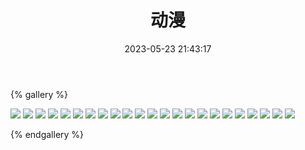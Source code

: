 ﻿---
title: 动漫
date: 2023-05-23 21:43:17
comments: false
---

{% gallery %}

![](/assets/cartoon/3.webp)
![](/assets/cartoon/4.webp)
![](https://cdn.staticaly.com/gh/1405720461/images@master/cartoon/1.webp)
![](https://cdn.staticaly.com/gh/1405720461/images@master/cartoon/2.webp)
![](https://cdn.staticaly.com/gh/1405720461/images@master/cartoon/3.webp)
![](https://cdn.staticaly.com/gh/1405720461/images@master/cartoon/4.webp)
![](https://cdn.staticaly.com/gh/1405720461/images@master/cartoon/5.webp)
![](https://cdn.staticaly.com/gh/1405720461/images@master/cartoon/6.webp)
![](https://cdn.staticaly.com/gh/1405720461/images@master/cartoon/7.webp)
![](https://cdn.staticaly.com/gh/1405720461/images@master/cartoon/8.webp)
![](https://cdn.staticaly.com/gh/1405720461/images@master/cartoon/9.webp)
![](https://cdn.staticaly.com/gh/1405720461/images@master/cartoon/10.webp)
![](https://cdn.staticaly.com/gh/1405720461/images@master/cartoon/11.webp)
![](https://cdn.staticaly.com/gh/1405720461/images@master/cartoon/12.webp)
![](https://cdn.staticaly.com/gh/1405720461/images@master/cartoon/13.webp)
![](https://cdn.staticaly.com/gh/1405720461/images@master/cartoon/14.webp)
![](https://cdn.staticaly.com/gh/1405720461/images@master/cartoon/15.webp)
![](https://cdn.staticaly.com/gh/1405720461/images@master/cartoon/16.webp)
![](https://cdn.staticaly.com/gh/1405720461/images@master/cartoon/17.webp)
![](https://cdn.staticaly.com/gh/1405720461/images@master/cartoon/18.webp)
![](https://cdn.staticaly.com/gh/1405720461/images@master/cartoon/19.webp)
![](https://cdn.staticaly.com/gh/1405720461/images@master/cartoon/20.webp)
![](https://cdn.staticaly.com/gh/1405720461/images@master/cartoon/21.webp)

{% endgallery %}

